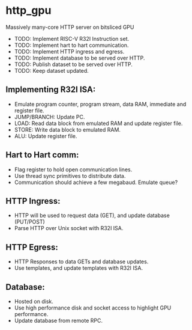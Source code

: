 # http_gpu
Massively many-core HTTP server on bitsliced GPU

- TODO: Implement RISC-V R32I Instruction set.
- TODO: Implement hart to hart communication.
- TODO: Implement HTTP ingress and egress.
- TODO: Implement database to be served over HTTP.
- TODO: Publish dataset to be served over HTTP.
- TODO: Keep dataset updated.

## Implementing R32I ISA:
- Emulate program counter, program stream, data RAM, immediate and register file.
- JUMP/BRANCH: Update PC.
- LOAD: Read data block from emulated RAM and update register file.
- STORE: Write data block to emulated RAM.
- ALU: Update register file.

## Hart to Hart comm:
- Flag register to hold open communication lines.
- Use thread sync primitives to distribute data.
- Communication should achieve a few megabaud.  Emulate queue?

## HTTP Ingress:
- HTTP will be used to request data (GET), and update database (PUT/POST)
- Parse HTTP over Unix socket with R32I ISA.

## HTTP Egress:
- HTTP Responses to data GETs and database updates.
- Use templates, and update templates with R32I ISA.

## Database:
- Hosted on disk.
- Use high performance disk and socket access to highlight GPU performance.
- Update database from remote RPC.
